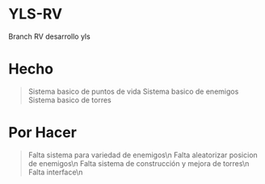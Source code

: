 # YLS-RV
Branch RV desarrollo yls

# Hecho
> Sistema basico de puntos de vida
> Sistema basico de enemigos
> Sistema basico de torres


# Por Hacer
> Falta sistema para variedad de enemigos\n
> Falta aleatorizar posicion de enemigos\n
> Falta sistema de construcción y mejora de torres\n
> Falta interface\n
